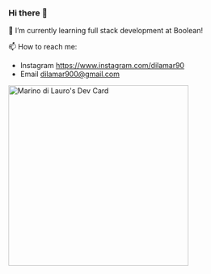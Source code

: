 ### Hi there 👋

🌱 I’m currently learning full stack development at Boolean!

📫 How to reach me:
- Instagram https://www.instagram.com/dilamar90
- Email dilamar900@gmail.com

<a href="https://app.daily.dev/marinodilauro"><img src="https://api.daily.dev/devcards/v2/i2wBVvYiWjLfBHxq4txLd.png?type=default&r=nrw" width="356" alt="Marino di Lauro's Dev Card"/></a>

<!--
**marinodilauro/marinodilauro** is a ✨ _special_ ✨ repository because its `README.md` (this file) appears on your GitHub profile.

Here are some ideas to get you started:

- 🔭 I’m currently working on ...
- 🌱 I’m currently learning ...
- 👯 I’m looking to collaborate on ...
- 🤔 I’m looking for help with ...
- 💬 Ask me about ...
- 📫 How to reach me: ...
- 😄 Pronouns: ...
- ⚡ Fun fact: ...
-->
